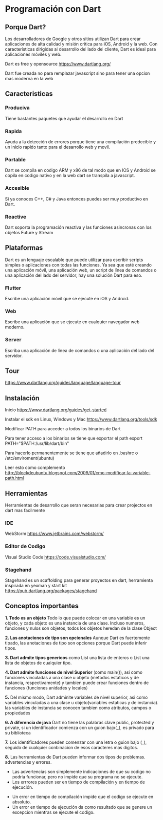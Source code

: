 # Programación con Dart

## Porque Dart?
Los desarrolladores de Google y otros sitios utilizan Dart para crear aplicaciones de alta calidad y misión crítica para iOS, Android y la web. Con características dirigidas al desarrollo del lado del cliente, Dart es ideal para aplicaciones móviles y web.

Dart es free y opensource
https://www.dartlang.org/

Dart fue creada no para remplazar javascript sino para tener una opcion mas moderna en la web

## Caracteristicas

### Produciva
Tiene bastantes paquetes que ayudar el desarrollo en Dart

### Rapida
Ayuda a la detección de errores porque tiene una compilación predecible y un inicio rapido tanto para el desarrollo web y movil.

### Portable
Dart se compila en codigo ARM y x86 de tal modo que en IOS y Android se copila en codigo nativo y en la web dart se transpila a javascript.

### Accesible
Si ya conoces C++, C# y Java entonces puedes ser muy productivo en Dart.

### Reactive
Dart soporta la programación reactiva y las funciones asincronas con los objetos Future y Stream


## Plataformas
Dart es un lenguaje escalable que puede utilizar para escribir scripts simples o aplicaciones con todas las funciones. Ya sea que esté creando una aplicación móvil, una aplicación web, un script de línea de comandos o una aplicación del lado del servidor, hay una solución Dart para eso.

### Flutter
Escribe una aplicación móvil que se ejecute en iOS y Android.

### Web
Escribe una aplicación que se ejecute en cualquier navegador web moderno.

### Server
Escriba una aplicación de línea de comandos o una aplicación del lado del servidor.

## Tour
https://www.dartlang.org/guides/language/language-tour

## Instalación
Inicio
https://www.dartlang.org/guides/get-started

Instalar el sdk en Linux, Windows y Mac
https://www.dartlang.org/tools/sdk

Modificar PATH para acceder a todos los binarios de Dart

Para tener acceso a los binarios se tiene que exportar el path 
export PATH="$PATH:/usr/lib/dart/bin"

Para hacerlo permanentemente se tiene que añadirlo en .bashrc o /etc/enviroment(ubuntu)

Leer esto como complemento
http://blockdeubuntu.blogspot.com/2009/01/cmo-modificar-la-variable-path.html

## Herramientas
Herramientas de desarrollo que seran necesarias para crear projectos en dart mas facilmente

### IDE
WebStorm
https://www.jetbrains.com/webstorm/

### Editor de Codigo
Visual Studio Code
https://code.visualstudio.com/

### Stagehand
Stagehand es un scaffolding para generar proyectos en dart, herramienta inspirada en yeoman y start kit
https://pub.dartlang.org/packages/stagehand

## Conceptos importantes

**1. Todo es un objeto** Todo lo que puede colocar en una variable es un objeto, y cada objeto es una instancia de una clase. Incluso numeros, funciones y nulos son objetos, todos los objetos heredan de la clase Object

**2. Las anotaciones de tipo son opcionales** Aunque Dart es fuertemente tipado, las anotaciones de tipo son opciones porque Dart puede inferir tipos.

**3. Dart admite tipos genericos** como List<int> una lista de enteros o List<dynamic> una lista de objetos de cualquier tipo.

**4. Dart admite funciones de nivel Superior** (como main()), asi como funciones vinculadas a una clase u objeto (metodos estaticos y de instancia, respectivamente) y tambien puede crear funciones dentro de funciones (funciones anidades y locales)

**5.** Del mismo modo, Dart adminite variables de nivel superior, asi como variables vinculadas a una clase u objeto(variables estaticas y de instancia). las variables de instancia se conocen tambien como atributos, campos o propiedades

**6. A diferencia de java** Dart no tiene las palabras clave public, protected y private, si un identificador comienza con un guion bajo(_), es privado para su biblioteca

**7.** Los identificadores pueden comenzar con una letra o guion bajo (_), seguido de cualquier conbinacion de esos caracteres mas digitos.

**8.** Las herramientas de Dart pueden informar dos tipos de problemas. advertencias y errores.
* Las advertencias son simplemente indicaciones de que su codigo no podria funcionar, pero no impide que su programa no se ejecute.
* Los errrores pueden ser en tiempo de compilación y en tiempo de ejecución. 
- Un error en tiempo de compilación impide que el codigo se ejecute en absoluto.
- Un error en tiempo de ejecución da como resultado que se genere un excepcion mientras se ejecute el codigo.